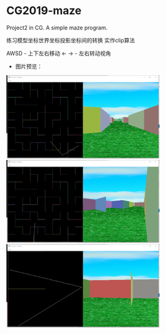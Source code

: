 # CG2019-maze
Project2 in CG. A simple maze program.

练习模型坐标世界坐标投影坐标间的转换
实作clip算法

AWSD  - 上下左右移动
<- -> - 左右转动视角

* 图片预览：
<img src="/gallery/login-1.jpg" width="400"/>
<img src="/gallery/login-2.jpg" width="400"/>
<img src="/gallery/login-3.jpg" width="400"/>
